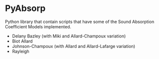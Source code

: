 # PyAbsorp
Python library that contain scripts that have some of the Sound Absorption Coefficient Models implemented.
- Delany Bazley (with Miki and Allard-Champoux variation)
- Biot Allard
- Johnson-Champoux (with Allard and Allard-Lafarge variation)
- Rayleigh
